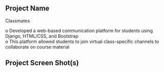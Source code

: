 ## Project Name

Classmates

o	Developed a web-based communication platform for students using Django, HTML/CSS, and Bootstrap <br>
o	This platform allowed students to join virtual class-specific channels to collaborate on course material


## Project Screen Shot(s)
